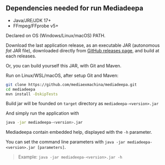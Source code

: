 ## Dependencies needed for run Mediadeepa

  - Java/JRE/JDK 17+
  - FFmpeg/FFprobe v5+

Declared on OS (Windows/Linux/macOS) PATH.

Download the last application release, as an executable JAR (autonomous *fat* JAR file), downloaded directly from [GitHub releases page](https://github.com/mediaexmachina/mediadeepa/releases), and build at each releases.

Or, you can build yourself this JAR, with Git and Maven.

Run on Linux/WSL/macOS, after setup Git and Maven:

```bash
git clone https://github.com/mediaexmachina/mediadeepa.git
cd mediadeepa
mvn install -DskipTests
```

Build jar will be founded on `target` directory as `mediadeepa-<version>.jar`

And simply run the application with

```bash
java -jar mediadeepa-<version>.jar
```

Mediadeepa contain embedded help, displayed with the `-h` parameter.

You can set the command line parameters with `java -jar mediadeepa-<version>.jar [parameters]`.

> Example: `java -jar mediadeepa-<version>.jar -h`
